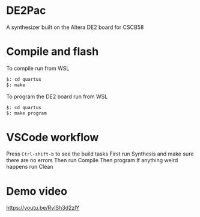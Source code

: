 # DE2Pac

A synthesizer built on the Altera DE2 board for CSCB58

# Compile and flash

To compile run from WSL

```bash
$: cd quartus
$: make
```

To program the DE2 board run from WSL

```bash
$: cd quartus
$: make program
```

# VSCode workflow

Press `Ctrl-shift-b` to see the build tasks
First run Synthesis and make sure there are no errors
Then run Compile
Then program
If anything weird happens run Clean

# Demo video
https://youtu.be/RyISh3d2zlY
